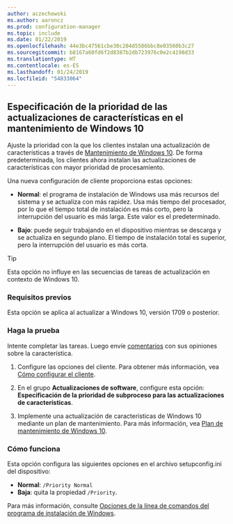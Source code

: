 ```yaml
---
author: aczechowski
ms.author: aaroncz
ms.prod: configuration-manager
ms.topic: include
ms.date: 01/22/2019
ms.openlocfilehash: 44e3bc47561cbe30c204d5586bbc8e03560b3c27
ms.sourcegitcommit: b8167a60fd6f2d8387b2db723976c0e2c4198d33
ms.translationtype: HT
ms.contentlocale: es-ES
ms.lasthandoff: 01/24/2019
ms.locfileid: "54833064"
---
```

## <a name="bkmk_neo"></a> Especificación de la prioridad de las actualizaciones de características en el mantenimiento de Windows 10
<!--3734525-->

Ajuste la prioridad con la que los clientes instalan una actualización de características a través de [Mantenimiento de Windows 10](/sccm/osd/deploy-use/manage-windows-as-a-service). De forma predeterminada, los clientes ahora instalan las actualizaciones de características con mayor prioridad de procesamiento. 

Una nueva configuración de cliente proporciona estas opciones: 

- **Normal**: el programa de instalación de Windows usa más recursos del sistema y se actualiza con más rapidez. Usa más tiempo del procesador, por lo que el tiempo total de instalación es más corto, pero la interrupción del usuario es más larga. Este valor es el predeterminado.  

- **Bajo**: puede seguir trabajando en el dispositivo mientras se descarga y se actualiza en segundo plano. El tiempo de instalación total es superior, pero la interrupción del usuario es más corta.  

<!-- - **Not configured**: Configuration Manager doesn't make changes to the thread priority property in the setupconfig.ini configuration file.   -->


> [!Tip]  
> Esta opción no influye en las secuencias de tareas de actualización en contexto de Windows 10.  


### <a name="prerequisites"></a>Requisitos previos

Esta opción se aplica al actualizar a Windows 10, versión 1709 o posterior.  


### <a name="try-it-out"></a>Haga la prueba

Intente completar las tareas. Luego envíe [comentarios](/sccm/core/understand/find-help#product-feedback) con sus opiniones sobre la característica.

1. Configure las opciones del cliente. Para obtener más información, vea [Cómo configurar el cliente](/sccm/core/clients/deploy/configure-client-settings).  

2. En el grupo **Actualizaciones de software**, configure esta opción: **Especificación de la prioridad de subproceso para las actualizaciones de características**.  

3. Implemente una actualización de características de Windows 10 mediante un plan de mantenimiento. Para más información, vea [Plan de mantenimiento de Windows 10](/sccm/osd/deploy-use/manage-windows-as-a-service#BKMK_ServicingPlan).  


### <a name="how-it-works"></a>Cómo funciona

Esta opción configura las siguientes opciones en el archivo setupconfig.ini del dispositivo:

- **Normal**: `/Priority Normal`
- **Baja**: quita la propiedad `/Priority`.

Para más información, consulte [Opciones de la línea de comandos del programa de instalación de Windows](https://docs.microsoft.com/windows-hardware/manufacture/desktop/windows-setup-command-line-options).

